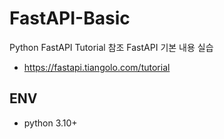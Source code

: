 # FastAPI-Basic
Python FastAPI Tutorial 참조 FastAPI 기본 내용 실습
- https://fastapi.tiangolo.com/tutorial

## ENV
- python 3.10+
